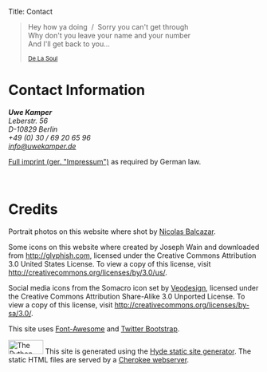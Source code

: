 Title: Contact

<blockquote class="pull-right" cite="http://en.wikipedia.org/wiki/Ring_Ring_Ring_(Ha_Ha_Hey)">
	<p>Hey how ya doing&nbsp;&nbsp;/&nbsp;&nbsp;Sorry you can't get through<br />
		Why don't you leave your name and your number<br />
		And I'll get back to you…</p>
  <small><a href="http://en.wikipedia.org/wiki/Ring_Ring_Ring_(Ha_Ha_Hey)">De La Soul</a></small>
</blockquote>

<h1 class="start_page">Contact Information</h1>
<p></p>
<address>
	<strong>Uwe Kamper</strong><br>
	Leberstr. 56<br>
	D-10829 Berlin</address>
<address>
	<abbr title="land-line telephone"><i class="icon-phone"></i></abbr> +49 (0) 30 / 69 20 65 96<br>
	<email><i class="icon-envelope"></i> <a href="mailto:info@uwekamper.de">info@uwekamper.de</a></email>
</address>
<p><a href="impressum.html">Full imprint (ger. "Impressum")</a> as required by German law.</p>
<p>&nbsp;</p>
<h1 class="start_page">Credits</h1>
<p>Portrait photos on this website where shot by <a href="http://nicolasbalcazar.com/">Nicolas Balcazar</a>.</p>
<p>Some icons on this website where created by Joseph Wain and downloaded from 
	<a href="http://glyphish.com">http://glyphish.com</a>, licensed under the Creative Commons Attribution 3.0 
	United States License. To view a copy of this license, visit 
	<a href="http://creativecommons.org/licenses/by/3.0/us/">http://creativecommons.org/licenses/by/3.0/us/</a>.</p>
<p>Social media icons from the Somacro icon set by <a href="http://veodesign.com">Veodesign</a>, 
	licensed under the Creative Commons Attribution Share-Alike 3.0 Unported License.
	To view a copy of this license, visit 
		<a href="http://creativecommons.org/licenses/by-sa/3.0/">http://creativecommons.org/licenses/by-sa/3.0/</a>.</p>
<p>This site uses <a href="http://fortawesome.github.com/Font-Awesome/">Font-Awesome</a> and 
	<a href="http://twitter.github.com/bootstrap/">Twitter Bootstrap</a>.</p>
<p><a href="http://www.python.org/"><img src="{{ media_url('img/python-powered-w-70x28.png') }}" 
	width="70" height="28" title="The Python-powered logo"></a>
	This site is generated using the <a href="http://hyde.github.com/">Hyde static site generator</a>. 
	The static HTML files are served by a <a href="http://www.cherokee-project.com/">Cherokee webserver</a>.

	